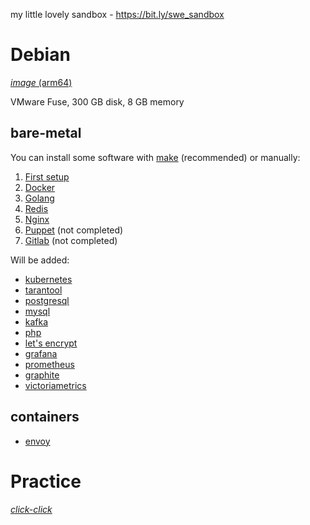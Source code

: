 my little lovely sandbox - https://bit.ly/swe_sandbox

# Debian
[_image_ (arm64)](https://mirror.yandex.ru/debian-cd/current/arm64)

VMware Fuse, 300 GB disk, 8 GB memory

## bare-metal

You can install some software with [make](https://github.com/ohDaddyPlease/sandbox/blob/main/Debian/README.md) (recommended) or manually:

1. [First setup](Debian/Startup/README.md)
2. [Docker](Debian/bare-metal/Docker/README.md)
4. [Golang](Debian/bare-metal/GolangREADME.md)
5. [Redis](Debian/bare-metal/Redis/README.md)
6. [Nginx](Debian/bare-metal/Nginx/README.md)
7. [Puppet](Debian/bare-metal/Puppet/README.md) (not completed)
8. [Gitlab](Debian/bare-metal/gitlab.md) (not completed)


Will be added:
- [kubernetes](Debian/kubernetes.md)
- [tarantool](Debian/bare-metal/tarantool.md)
- [postgresql](Debian/bare-metal/postgresql.md)
- [mysql](Debian/bare-metal/mysql.md)
- [kafka](Debian/bare-metal/kafka.md)
- [php](Debian/bare-metal/php.md)
- [let's encrypt](Debian/lets_encrypt.md)
- [grafana](Debian/bare-metal/grafana.md)
- [prometheus](Debian/bare-metal/prometheus.md)
- [graphite](Debian/bare-metal/graphite.md)
- [victoriametrics](Debian/bare-metal/victoriametrics.md)

## containers
- [envoy](Debian/containers/envoy.md)

# Practice
[*click-click*](Practice/README.md)
